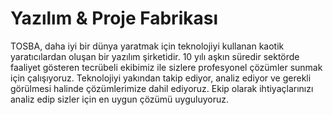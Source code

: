 # Yazılım & Proje Fabrikası

TOSBA, daha iyi bir dünya yaratmak için teknolojiyi kullanan kaotik yaratıcılardan oluşan bir yazılım şirketidir. 10 yılı aşkın süredir sektörde faaliyet gösteren tecrübeli ekibimiz ile sizlere profesyonel çözümler sunmak için çalışıyoruz. Teknolojiyi yakından takip ediyor, analiz ediyor ve gerekli görülmesi halinde çözümlerimize dahil ediyoruz. Ekip olarak ihtiyaçlarınızı analiz edip sizler için en uygun çözümü uyguluyoruz.


